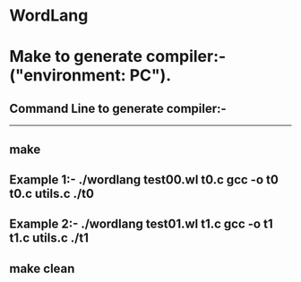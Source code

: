 # WordLang
# Make to generate compiler:- ("environment: PC").

## Command Line to generate compiler:-

------------------------ 
make
------------------------
Example 1:-
 ./wordlang test00.wl t0.c
 gcc -o t0 t0.c utils.c
 ./t0
---------------
Example 2:-
 ./wordlang test01.wl t1.c
 gcc -o t1 t1.c utils.c
 ./t1
------------------------
make clean
------------------------
